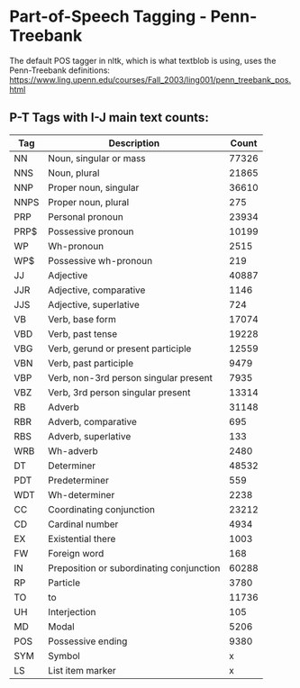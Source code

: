 
# Part-of-Speech Tagging - Penn-Treebank

The default POS tagger in nltk, which is what textblob is using, uses the Penn-Treebank definitions:
https://www.ling.upenn.edu/courses/Fall_2003/ling001/penn_treebank_pos.html

## P-T Tags with I-J main text counts:

| Tag   | Description                               | Count  |
| ----- | ----------------------------------------- | ------ |
| NN    | Noun, singular or mass                    | 77326  |
| NNS   | Noun, plural                              | 21865  |
| NNP   | Proper noun, singular                     | 36610  |
| NNPS  | Proper noun, plural                       |   275  |
| PRP   | Personal pronoun                          | 23934  |
| PRP$  | Possessive pronoun                        | 10199  |
| WP    | Wh-pronoun                                |  2515  |
| WP$   | Possessive wh-pronoun                     |   219  |
| JJ    | Adjective                                 | 40887  |
| JJR   | Adjective, comparative                    |  1146  |
| JJS   | Adjective, superlative                    |   724  |
| VB    | Verb, base form                           | 17074  |
| VBD   | Verb, past tense                          | 19228  |
| VBG   | Verb, gerund or present participle        | 12559  |
| VBN   | Verb, past participle                     |  9479  |
| VBP   | Verb, non-3rd person singular present     |  7935  |
| VBZ   | Verb, 3rd person singular present         | 13314  |
| RB    | Adverb                                    | 31148  |
| RBR   | Adverb, comparative                       |   695  |
| RBS   | Adverb, superlative                       |   133  |
| WRB   | Wh-adverb                                 |  2480  |
| DT    | Determiner                                | 48532  |
| PDT   | Predeterminer                             |   559  |
| WDT   | Wh-determiner                             |  2238  |
| CC    | Coordinating conjunction                  | 23212  |
| CD    | Cardinal number                           |  4934  |
| EX    | Existential there                         |  1003  |
| FW    | Foreign word                              |   168  |
| IN    | Preposition or subordinating conjunction  | 60288  |
| RP    | Particle                                  |  3780  |
| TO    | to                                        | 11736  |
| UH    | Interjection                              |   105  |
| MD    | Modal                                     |  5206  |
| POS   | Possessive ending                         |  9380  |
| SYM   | Symbol                                    |     x  |
| LS    | List item marker                          |     x  |

